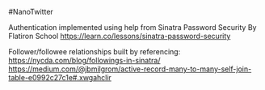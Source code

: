 #NanoTwitter

Authentication implemented using help from Sinatra Password Security By Flatiron School
https://learn.co/lessons/sinatra-password-security

Follower/followee relationships built by referencing:<br />
https://nycda.com/blog/followings-in-sinatra/<br />
https://medium.com/@jbmilgrom/active-record-many-to-many-self-join-table-e0992c27c1e#.xwgahclir
